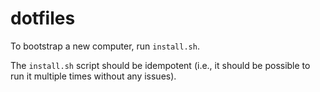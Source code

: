 # dotfiles

To bootstrap a new computer, run `install.sh`.

The `install.sh` script should be idempotent (i.e., it should be possible to run it multiple times without any issues).
